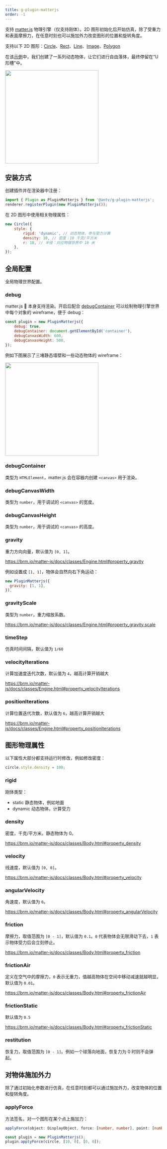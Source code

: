 ```yaml
---
title: g-plugin-matterjs
order: -1
---
```


支持 [matter.js](https://brm.io/matter-js/) 物理引擎（仅支持刚体）。2D 图形初始化后开始仿真，除了受重力和表面摩擦力，在任意时刻也可以施加外力改变图形的位置和旋转角度。

支持以下 2D 图形：[Circle](/zh/api/basic/circle)、[Rect](/zh/api/basic/rect)、[Line](/zh/api/basic/line)、[Image](/zh/api/basic/image)、[Polygon](/zh/api/basic/polygon)

在该[示例](/zh/examples/plugins#matterjs)中，我们创建了一系列动态物体，让它们进行自由落体，最终停留在“U 形槽”中。

<img src="https://gw.alipayobjects.com/mdn/rms_6ae20b/afts/img/A*Qw5OQLGQy_4AAAAAAAAAAAAAARQnAQ" width="300px">

## 安装方式

创建插件并在渲染器中注册：

```js
import { Plugin as PluginMatterjs } from '@antv/g-plugin-matterjs';
renderer.registerPlugin(new PluginMatterjs());
```

在 2D 图形中使用相关物理属性：

```js
new Circle({
    style: {
        rigid: 'dynamic', // 动态物体，参与受力计算
        density: 10, // 密度：10 千克/平方米
        r: 10, // 半径：对应物理世界中 10 米
    },
});
```

## 全局配置

全局物理世界配置。

### debug

matter.js  本身支持渲染。开启后配合 [debugContainer](/zh/plugins/matterjs#debugcontainer) 可以绘制物理引擎世界中每个对象的 wireframe，便于 debug：

```js
const plugin = new PluginMatterjs({
    debug: true,
    debugContainer: document.getElementById('container'),
    debugCanvasWidth: 600,
    debugCanvasHeight: 500,
});
```

例如下图展示了三堵静态墙壁和一些动态物体的 wireframe：

<img src="https://gw.alipayobjects.com/mdn/rms_6ae20b/afts/img/A*Z5XLQ5zRKzkAAAAAAAAAAAAAARQnAQ" width="300px">

### debugContainer

类型为 `HTMLElement`，matter.js 会在容器内创建 `<canvas>` 用于渲染。

### debugCanvasWidth

类型为 `number`，用于调试的 `<canvas>` 的宽度。

### debugCanvasHeight

类型为 `number`，用于调试的 `<canvas>` 的高度。

### gravity

重力方向向量，默认值为 `[0, 1]`。

https://brm.io/matter-js/docs/classes/Engine.html#property_gravity

例如设置成 `[1, 1]`，物体会自然向右下角运动：

```js
new PluginMatterjs({
  gravity: [1, 1],
}),
```

### gravityScale

类型为 `number`，重力缩放系数。

https://brm.io/matter-js/docs/classes/Engine.html#property_gravity.scale

### timeStep

仿真时间间隔，默认值为 `1/60`

### velocityIterations

计算加速度迭代次数，默认值为 `4`，越高计算开销越大

https://brm.io/matter-js/docs/classes/Engine.html#property_velocityIterations

### positionIterations

计算位置迭代次数，默认值为 `6`，越高计算开销越大

https://brm.io/matter-js/docs/classes/Engine.html#property_positionIterations

## 图形物理属性

以下属性大部分都支持运行时修改，例如修改密度：

```js
circle.style.density = 100;
```

### rigid

刚体类型：

-   static 静态物体，例如地面
-   dynamic 动态物体，计算受力

<!-- - kinematic -->

### density

密度，千克/平方米。静态物体为 0。

https://brm.io/matter-js/docs/classes/Body.html#property_density

### velocity

线速度，默认值为 `[0, 0]`。

https://brm.io/matter-js/docs/classes/Body.html#property_velocity

### angularVelocity

角速度，默认值为 `0`。

https://brm.io/matter-js/docs/classes/Body.html#property_angularVelocity

### friction

摩擦力，取值范围为 `[0 - 1]`，默认值为 `0.1`。`0` 代表物体会无限滑动下去，`1` 表示物体受力后会立刻停止。

https://brm.io/matter-js/docs/classes/Body.html#property_friction

### frictionAir

定义在空气中的摩擦力，`0` 表示无重力，值越高物体在空间中移动减速就越明显，默认值为 `0.01`。

https://brm.io/matter-js/docs/classes/Body.html#property_frictionAir

### frictionStatic

默认值为 `0.5`

https://brm.io/matter-js/docs/classes/Body.html#property_frictionStatic

### restitution

恢复力，取值范围为 `[0 - 1]`。例如一个球落向地面，恢复力为 0 时则不会弹起。

## 对物体施加外力

除了通过初始化参数进行仿真，在任意时刻都可以通过施加外力，改变物体的位置和旋转角度。

### applyForce

方法签名，对一个图形在某个点上施加力：

```ts
applyForce(object: DisplayObject, force: [number, number], point: [number, number])
```

```js
const plugin = new PluginMatterjs();
plugin.applyForce(circle, [10, 0], [0, 0]);
```
